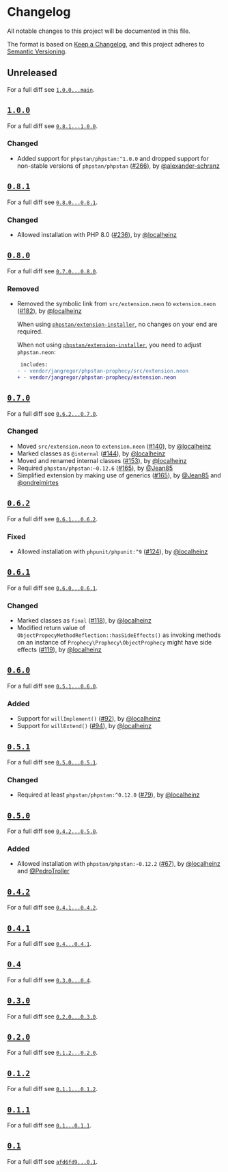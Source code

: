 # Changelog

All notable changes to this project will be documented in this file.

The format is based on [Keep a Changelog](https://keepachangelog.com/en/1.0.0/), and this project adheres to [Semantic Versioning](https://semver.org/spec/v2.0.0.html).

## Unreleased

For a full diff see [`1.0.0...main`][1.0.0...master].

## [`1.0.0`][1.0.0]

For a full diff see [`0.8.1...1.0.0`][0.8.1...1.0.0].

### Changed

* Added support for `phpstan/phpstan:^1.0.0` and dropped support for non-stable versions of `phpstan/phpstan` ([#266]), by [@alexander-schranz]

## [`0.8.1`][0.8.1]

For a full diff see [`0.8.0...0.8.1`][0.8.0...0.8.1].

### Changed

* Allowed installation with PHP 8.0 ([#236]), by [@localheinz]

## [`0.8.0`][0.8.0]

For a full diff see [`0.7.0...0.8.0`][0.7.0...0.8.0].

### Removed

* Removed the symbolic link from `src/extension.neon` to `extension.neon` ([#182]), by [@localheinz]

  When using [`phpstan/extension-installer`](https://github.com/phpstan/extension-installer), no changes on your end are required.

  When not using [`phpstan/extension-installer`](https://github.com/phpstan/extension-installer), you need to adjust `phpstan.neon`:

  ```diff
   includes:
  -	- vendor/jangregor/phpstan-prophecy/src/extension.neon
  +	- vendor/jangregor/phpstan-prophecy/extension.neon
  ```

## [`0.7.0`][0.7.0]

For a full diff see [`0.6.2...0.7.0`][0.6.2...0.7.0].

### Changed

* Moved `src/extension.neon` to `extension.neon` ([#140]), by [@localheinz]
* Marked classes as `@internal` ([#144]), by [@localheinz]
* Moved and renamed internal classes ([#153]), by [@localheinz]
* Required `phpstan/phpstan:~0.12.6` ([#165]), by [@Jean85]
* Simplified extension by making use of generics ([#165]), by [@Jean85] and [@ondrejmirtes]

## [`0.6.2`][0.6.2]

For a full diff see [`0.6.1...0.6.2`][0.6.1...0.6.2].

### Fixed

* Allowed installation with `phpunit/phpunit:^9` ([#124]), by [@localheinz]

## [`0.6.1`][0.6.1]

For a full diff see [`0.6.0...0.6.1`][0.6.0...0.6.1].

### Changed

* Marked classes as `final` ([#118]), by [@localheinz]
* Modified return value of `ObjectPropecyMethodReflection::hasSideEffects()` as invoking methods on an instance of `Prophecy\Prophecy\ObjectProphecy` might have side effects ([#119]), by [@localheinz]

## [`0.6.0`][0.6.0]

For a full diff see [`0.5.1...0.6.0`][0.5.1...0.6.0].

### Added

* Support for `willImplement()` ([#92]), by [@localheinz]
* Support for `willExtend()` ([#94]), by [@localheinz]

## [`0.5.1`][0.5.1]

For a full diff see [`0.5.0...0.5.1`][0.5.0...0.5.1].

### Changed

* Required at least `phpstan/phpstan:^0.12.0` ([#79]), by [@localheinz]

## [`0.5.0`][0.5.0]

For a full diff see [`0.4.2...0.5.0`][0.4.2...0.5.0].

### Added

* Allowed installation with `phpstan/phpstan:~0.12.2` ([#67]), by [@localheinz] and [@PedroTroller]

## [`0.4.2`][0.4.2]

For a full diff see [`0.4.1...0.4.2`][0.4.1...0.4.2].

## [`0.4.1`][0.4.1]

For a full diff see [`0.4...0.4.1`][0.4...0.4.1].

## [`0.4`][0.4]

For a full diff see [`0.3.0...0.4`][0.3.0...0.4].

## [`0.3.0`][0.3.0]

For a full diff see [`0.2.0...0.3.0`][0.2.0...0.3.0].

## [`0.2.0`][0.2.0]

For a full diff see [`0.1.2...0.2.0`][0.1.2...0.2.0].

## [`0.1.2`][0.1.2]

For a full diff see [`0.1.1...0.1.2`][0.1.1...0.1.2].

## [`0.1.1`][0.1.1]

For a full diff see [`0.1...0.1.1`][0.1...0.1.1].

## [`0.1`][0.1]

For a full diff see [`afd6fd9...0.1`][afd6fd9...0.1].

[0.1]: https://github.com/Jan0707/phpstan-prophecy/releases/tag/0.1
[0.1.1]: https://github.com/Jan0707/phpstan-prophecy/releases/tag/0.1.1
[0.1.2]: https://github.com/Jan0707/phpstan-prophecy/releases/tag/0.1.2
[0.2.0]: https://github.com/Jan0707/phpstan-prophecy/releases/tag/0.2.0
[0.3.0]: https://github.com/Jan0707/phpstan-prophecy/releases/tag/0.3.0
[0.4]: https://github.com/Jan0707/phpstan-prophecy/releases/tag/0.4
[0.4.1]: https://github.com/Jan0707/phpstan-prophecy/releases/tag/0.4.1
[0.4.2]: https://github.com/Jan0707/phpstan-prophecy/releases/tag/0.4.2
[0.5.0]: https://github.com/Jan0707/phpstan-prophecy/releases/tag/0.5.0
[0.5.1]: https://github.com/Jan0707/phpstan-prophecy/releases/tag/0.5.1
[0.6.0]: https://github.com/Jan0707/phpstan-prophecy/releases/tag/0.6.0
[0.6.1]: https://github.com/Jan0707/phpstan-prophecy/releases/tag/0.6.1
[0.6.2]: https://github.com/Jan0707/phpstan-prophecy/releases/tag/0.6.2
[0.7.0]: https://github.com/Jan0707/phpstan-prophecy/releases/tag/0.7.0
[0.8.0]: https://github.com/Jan0707/phpstan-prophecy/releases/tag/0.8.0
[0.8.1]: https://github.com/Jan0707/phpstan-prophecy/releases/tag/0.8.1
[1.0.0]: https://github.com/Jan0707/phpstan-prophecy/releases/tag/1.0.0

[afd6fd9...0.1]: https://github.com/Jan0707/phpstan-prophecy/compare/afd6fd9...0.1
[0.1...0.1.1]: https://github.com/Jan0707/phpstan-prophecy/compare/0.1...0.1.1
[0.1.1...0.1.2]: https://github.com/Jan0707/phpstan-prophecy/compare/0.1.1...0.1.2
[0.1.2...0.2.0]: https://github.com/Jan0707/phpstan-prophecy/compare/0.1.2...0.2.0
[0.2.0...0.3.0]: https://github.com/Jan0707/phpstan-prophecy/compare/0.2.0...0.3.0
[0.3.0...0.4]: https://github.com/Jan0707/phpstan-prophecy/compare/0.3.0...0.4
[0.4...0.4.1]: https://github.com/Jan0707/phpstan-prophecy/compare/0.4...0.4.1
[0.4.1...0.4.2]: https://github.com/Jan0707/phpstan-prophecy/compare/0.4.1...0.4.2
[0.4.2...0.5.0]: https://github.com/Jan0707/phpstan-prophecy/compare/0.4.2...0.5.0
[0.5.0...0.5.1]: https://github.com/Jan0707/phpstan-prophecy/compare/0.5.0...0.5.1
[0.5.1...0.6.0]: https://github.com/Jan0707/phpstan-prophecy/compare/0.5.1...0.6.0
[0.6.0...0.6.1]: https://github.com/Jan0707/phpstan-prophecy/compare/0.6.0...0.6.1
[0.6.1...0.6.2]: https://github.com/Jan0707/phpstan-prophecy/compare/0.6.1...0.6.2
[0.6.2...0.7.0]: https://github.com/Jan0707/phpstan-prophecy/compare/0.6.2...0.7.0
[0.7.0...0.8.0]: https://github.com/Jan0707/phpstan-prophecy/compare/0.7.0...0.8.0
[0.8.0...0.8.1]: https://github.com/Jan0707/phpstan-prophecy/compare/0.8.0...0.8.1
[0.8.1...1.0.0]: https://github.com/Jan0707/phpstan-prophecy/compare/0.8.1...1.0.0
[1.0.0...master]: https://github.com/Jan0707/phpstan-prophecy/compare/1.0.0...master

[#67]: https://github.com/Jan0707/phpstan-prophecy/pull/67
[#79]: https://github.com/Jan0707/phpstan-prophecy/pull/79
[#92]: https://github.com/Jan0707/phpstan-prophecy/pull/92
[#94]: https://github.com/Jan0707/phpstan-prophecy/pull/94
[#118]: https://github.com/Jan0707/phpstan-prophecy/pull/118
[#119]: https://github.com/Jan0707/phpstan-prophecy/pull/119
[#124]: https://github.com/Jan0707/phpstan-prophecy/pull/124
[#140]: https://github.com/Jan0707/phpstan-prophecy/pull/140
[#144]: https://github.com/Jan0707/phpstan-prophecy/pull/144
[#153]: https://github.com/Jan0707/phpstan-prophecy/pull/153
[#165]: https://github.com/Jan0707/phpstan-prophecy/pull/165
[#182]: https://github.com/Jan0707/phpstan-prophecy/pull/182
[#236]: https://github.com/Jan0707/phpstan-prophecy/pull/236
[#266]: https://github.com/Jan0707/phpstan-prophecy/pull/266

[@alexander-schranz]: https://github.com/alexander-schranz
[@Jean85]: https://github.com/Jean85
[@localheinz]: https://github.com/localheinz
[@ondrejmirtes ]: https://github.com/ondrejmirtes
[@PedroTroller]: https://github.com/PedroTroller
